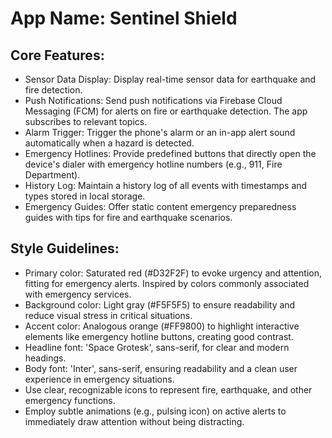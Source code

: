 # **App Name**: Sentinel Shield

## Core Features:

- Sensor Data Display: Display real-time sensor data for earthquake and fire detection.
- Push Notifications: Send push notifications via Firebase Cloud Messaging (FCM) for alerts on fire or earthquake detection. The app subscribes to relevant topics.
- Alarm Trigger: Trigger the phone's alarm or an in-app alert sound automatically when a hazard is detected.
- Emergency Hotlines: Provide predefined buttons that directly open the device's dialer with emergency hotline numbers (e.g., 911, Fire Department).
- History Log: Maintain a history log of all events with timestamps and types stored in local storage.
- Emergency Guides: Offer static content emergency preparedness guides with tips for fire and earthquake scenarios.

## Style Guidelines:

- Primary color: Saturated red (#D32F2F) to evoke urgency and attention, fitting for emergency alerts. Inspired by colors commonly associated with emergency services.
- Background color: Light gray (#F5F5F5) to ensure readability and reduce visual stress in critical situations.
- Accent color: Analogous orange (#FF9800) to highlight interactive elements like emergency hotline buttons, creating good contrast.
- Headline font: 'Space Grotesk', sans-serif, for clear and modern headings.
- Body font: 'Inter', sans-serif, ensuring readability and a clean user experience in emergency situations.
- Use clear, recognizable icons to represent fire, earthquake, and other emergency functions.
- Employ subtle animations (e.g., pulsing icon) on active alerts to immediately draw attention without being distracting.